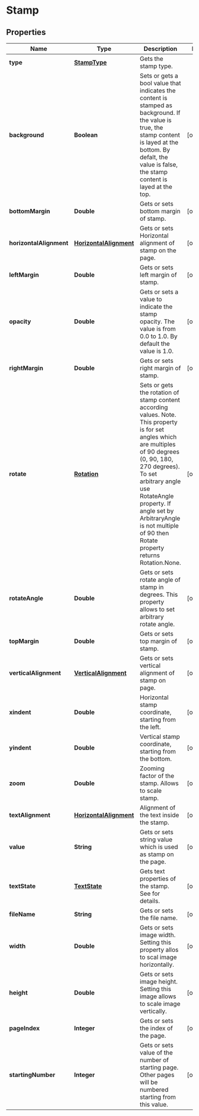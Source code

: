 
# Stamp

## Properties
Name | Type | Description | Notes
------------ | ------------- | ------------- | -------------
**type** | [**StampType**](StampType.md) | Gets the stamp type. | 
**background** | **Boolean** | Sets or gets a bool value that indicates the content is stamped as background. If the value is true, the stamp content is layed at the bottom. By defalt, the value is false, the stamp content is layed at the top. |  [optional]
**bottomMargin** | **Double** | Gets or sets bottom margin of stamp. |  [optional]
**horizontalAlignment** | [**HorizontalAlignment**](HorizontalAlignment.md) | Gets or sets Horizontal alignment of stamp on the page.  |  [optional]
**leftMargin** | **Double** | Gets or sets left margin of stamp. |  [optional]
**opacity** | **Double** | Gets or sets a value to indicate the stamp opacity. The value is from 0.0 to 1.0. By default the value is 1.0. |  [optional]
**rightMargin** | **Double** | Gets or sets right margin of stamp. |  [optional]
**rotate** | [**Rotation**](Rotation.md) | Sets or gets the rotation of stamp content according  values. Note. This property is for set angles which are multiples of 90 degrees (0, 90, 180, 270 degrees). To set arbitrary angle use RotateAngle property.  If angle set by ArbitraryAngle is not multiple of 90 then Rotate property returns Rotation.None. |  [optional]
**rotateAngle** | **Double** | Gets or sets rotate angle of stamp in degrees. This property allows to set arbitrary rotate angle.  |  [optional]
**topMargin** | **Double** | Gets or sets top margin of stamp. |  [optional]
**verticalAlignment** | [**VerticalAlignment**](VerticalAlignment.md) | Gets or sets vertical alignment of stamp on page. |  [optional]
**xindent** | **Double** | Horizontal stamp coordinate, starting from the left. |  [optional]
**yindent** | **Double** | Vertical stamp coordinate, starting from the bottom. |  [optional]
**zoom** | **Double** | Zooming factor of the stamp. Allows to scale stamp. |  [optional]
**textAlignment** | [**HorizontalAlignment**](HorizontalAlignment.md) | Alignment of the text inside the stamp. |  [optional]
**value** | **String** | Gets or sets string value which is used as stamp on the page. |  [optional]
**textState** | [**TextState**](TextState.md) | Gets text properties of the stamp. See  for details. |  [optional]
**fileName** | **String** | Gets or sets the file name. |  [optional]
**width** | **Double** | Gets or sets image width. Setting this property allos to scal image horizontally. |  [optional]
**height** | **Double** | Gets or sets image height. Setting this image allows to scale image vertically. |  [optional]
**pageIndex** | **Integer** | Gets or sets the index of the page. |  [optional]
**startingNumber** | **Integer** | Gets or sets value of the number of starting page. Other pages will be numbered starting from this value. |  [optional]



